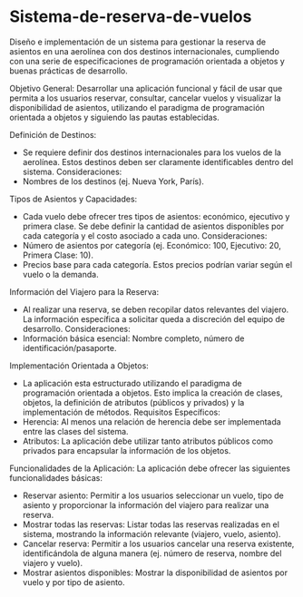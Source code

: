 # Sistema-de-reserva-de-vuelos
Diseño e implementación de un sistema para gestionar la reserva de asientos en una aerolínea con dos destinos internacionales, cumpliendo con una serie de especificaciones de programación orientada a objetos y buenas prácticas de desarrollo.

Objetivo General: Desarrollar una aplicación funcional y fácil de usar que permita a los usuarios reservar, consultar, cancelar vuelos y visualizar la disponibilidad de asientos, utilizando el paradigma de programación orientada a objetos y siguiendo las pautas establecidas.

Definición de Destinos:
- Se requiere definir dos destinos internacionales para los vuelos de la aerolínea. Estos destinos deben ser claramente identificables dentro del sistema.
Consideraciones:
- Nombres de los destinos (ej. Nueva York, París).
  
Tipos de Asientos y Capacidades:
- Cada vuelo debe ofrecer tres tipos de asientos: económico, ejecutivo y primera clase. Se debe definir la cantidad de asientos disponibles por cada categoría y el costo asociado a cada uno.
Consideraciones:
- Número de asientos por categoría (ej. Económico: 100, Ejecutivo: 20, Primera Clase: 10).
- Precios base para cada categoría. Estos precios podrían variar según el vuelo o la demanda.
  
Información del Viajero para la Reserva:
- Al realizar una reserva, se deben recopilar datos relevantes del viajero. La información específica a solicitar queda a discreción del equipo de desarrollo.
Consideraciones:
- Información básica esencial: Nombre completo, número de identificación/pasaporte.
  
Implementación Orientada a Objetos:
- La aplicación esta estructurado utilizando el paradigma de programación orientada a objetos. Esto implica la creación de clases, objetos, la definición de atributos (públicos y privados) y la implementación de métodos.
Requisitos Específicos:
- Herencia: Al menos una relación de herencia debe ser implementada entre las clases del sistema.
- Atributos: La aplicación debe utilizar tanto atributos públicos como privados para encapsular la información de los objetos.


Funcionalidades de la Aplicación:
La aplicación debe ofrecer las siguientes funcionalidades básicas:
- Reservar asiento: Permitir a los usuarios seleccionar un vuelo, tipo de asiento y proporcionar la información del viajero para realizar una reserva.
- Mostrar todas las reservas: Listar todas las reservas realizadas en el sistema, mostrando la información relevante (viajero, vuelo, asiento).
- Cancelar reserva: Permitir a los usuarios cancelar una reserva existente, identificándola de alguna manera (ej. número de reserva, nombre del viajero y vuelo).
- Mostrar asientos disponibles: Mostrar la disponibilidad de asientos por vuelo y por tipo de asiento.
